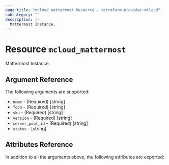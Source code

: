 ```yaml
---
page_title: "mcloud_mattermost Resource - terraform-provider-mcloud"
subcategory: ""
description: |-
  Mattermost Instance.
---
```


# Resource `mcloud_mattermost`

Mattermost Instance.



## Argument Reference

The following arguments are supported:

- `name` - (Required) [string] 
- `fqdn` - (Required) [string] 
- `sku` - (Required) [string] 
- `version` - (Required) [string] 
- `server_pool_id` - (Required) [string] 
- `status` - [string] 

## Attributes Reference

In addition to all the arguments above, the following attributes are exported:
